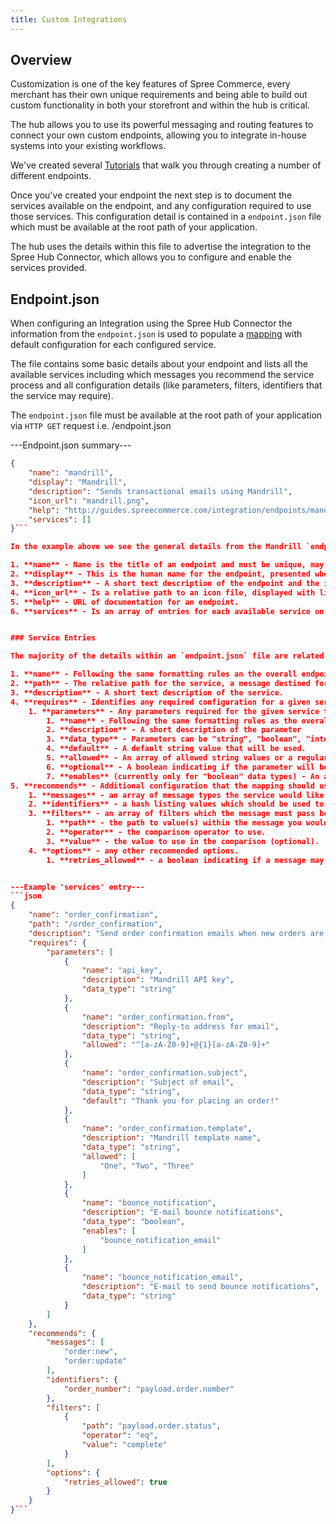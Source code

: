 ```yaml
---
title: Custom Integrations
---
```


## Overview

Customization is one of the key features of Spree Commerce, every merchant has their own unique requirements and being able to build out custom functionality in both your storefront and within the hub is critical.

The hub allows you to use its powerful messaging and routing features to connect your own custom endpoints, allowing you to integrate in-house systems into your existing workflows.

We've created several [Tutorials](/integration/basic_endpoints_tutorial.html) that walk you through creating a number of different endpoints.

Once you've created your endpoint the next step is to document the services available on the endpoint, and any configuration required to use those services. This configuration detail is contained in a `endpoint.json` file which must be available at the root path of your application.

The hub uses the details within this file to advertise the integration to the Spree Hub Connector, which allows you to configure and enable the services provided.


## Endpoint.json

When configuring an Integration using the Spree Hub Connector the information from the `endpoint.json` is used to populate a [mapping](/integration/mapping_basics.html) with default configuration for each configured service.

The file contains some basic details about your endpoint and lists all the available services including which messages you recommend the service process and all configuration details (like parameters, filters, identifiers that the service may require).

The `endpoint.json` file must be available at the root path of your application via `HTTP GET` request i.e. /endpoint.json

---Endpoint.json summary---
```json
{
    "name": "mandrill",
    "display": "Mandrill",
    "description": "Sends transactional emails using Mandrill",
    "icon_url": "mandrill.png",
    "help": "http://guides.spreecommerce.com/integration/endpoints/mandrill",
    "services": [] 
}```

In the example above we see the general details from the Mandrill `endpoint.json` file, the required entries include:

1. **name** - Name is the title of an endpoint and must be unique, may only contain lowercase letters, and - or _. No whitespace, numbers, or special characters allowed. The name attribute is used in several places for referencing the endpoint; think of it as a permalink.
2. **display** - This is the human name for the endpoint, presented when displaying details relating to the endpoint.
3. **description** - A short text description of the endpoint and the integration it provides.
4. **icon_url** - Is a relative path to an icon file, displayed with listing details relating to the endpoint. Should not exceed 130x130 pixels.
5. **help** - URL of documentation for an endpoint.
6. **services** - Is an array of entries for each available service on the endpoint.


### Service Entries

The majority of the details within an `endpoint.json` file are related to a service entry. The service entries outline all the details required for the hub to interact with your endpoints action:

1. **name** - Following the same formatting rules an the overall endpoint name, each service requires a unique name (within the current endpoint).
2. **path** - The relative path for the service, a message destined for a service will be POST'd to its endpoint's base url + the service path. i.e /order_confirmation
3. **description** - A short text description of the service.
4. **requires** - Identifies any required configuration for a given service (currently only supports listing parameters) unless **optional** flag is provided and set to **true**.
    1. **parameters** - Any parameters required for the given service to process a message. Each parameter has the following attributes:
        1. **name** - Following the same formatting rules as the overall endpoint name, each parameter requires a unique name (within the current endpoint). Note: When parameters are POST'd to a endpoint service along with a message, their names will be prepended with the endpoints name, i.e. "mandrill.api_key".
        2. **description** - A short description of the parameter
        3. **data_type** - Parameters can be "string", "boolean", "integer", "float" or "list".
        4. **default** - A default string value that will be used.
        5. **allowed** - An array of allowed string values or a regular expression string that the parameter will be validated against.
        6. **optional** - A boolean indicating if the parameter will be optional (defaults to false).
        7. **enables** (currently only for "boolean" data types) - An array of field names that will be enabled if the checkbox is checked.
5. **recommends** - Additional configuration that the mapping should use as defaults.
    1. **messages** - an array of message types the service would like to process.
    2. **identifiers** - a hash listing values which should be used to prevent duplicate messages from being processed. The key is an arbitrary name, and value is a path to value(s) within the message.
    3. **filters** - an array of filters which the message must pass before being sent to the endpoint.
        1. **path** - the path to value(s) within the message you would like to compare.
        2. **operator** - the comparison operator to use.
        3. **value** - the value to use in the comparison (optional).
    4. **options** - any other recommended options.
        1. **retries_allowed** - a boolean indicating if a message may be automatically retried on failure (defaults to true).


---Example 'services' entry---
```json
{
    "name": "order_confirmation",
    "path": "/order_confirmation",
    "description": "Send order confirmation emails when new orders are placed.",
    "requires": {
        "parameters": [
            {
                "name": "api_key",
                "description": "Mandrill API key",
                "data_type": "string"
            },
            {
                "name": "order_confirmation.from",
                "description": "Reply-to address for email",
                "data_type": "string",
                "allowed": "^[a-zA-Z0-9]+@{1}[a-zA-Z0-9]+"
            },
            {
                "name": "order_confirmation.subject",
                "description": "Subject of email",
                "data_type": "string",
                "default": "Thank you for placing an order!"
            },
            {
                "name": "order_confirmation.template",
                "description": "Mandrill template name",
                "data_type": "string",
                "allowed": [
                    "One", "Two", "Three"
                ]
            },
            {
                "name": "bounce_notification",
                "description": "E-mail bounce notifications",
                "data_type": "boolean",
                "enables": [
                    "bounce_notification_email"
                ]
            },
            {
                "name": "bounce_notification_email",
                "description": "E-mail to send bounce notifications",
                "data_type": "string"
            }
        ]
    },
    "recommends": {
        "messages": [
            "order:new",
            "order:update"
        ],
        "identifiers": {
            "order_number": "payload.order.number"
        },
        "filters": [
            {
                "path": "payload.order.status",
                "operator": "eq",
                "value": "complete"
            }
        ],
        "options": {
            "retries_allowed": true
        }
    }
}```


